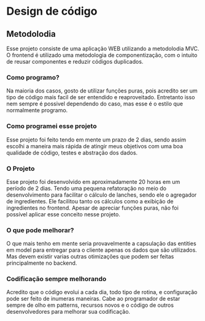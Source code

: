 # Design de código

## Metodolodia

Esse projeto consiste de uma aplicação WEB utilizando a metodolodia MVC.
O frontend é utilizado uma metodologia de componentização,
com o intuito de reusar componentes e reduzir códigos duplicados.

### Como programo?

Na maioria dos casos, gosto de utilizar funções puras, pois acredito ser um tipo
de código mais facil de ser entendido e reaproveitado. Entretanto isso nem sempre é possivel dependendo do caso,
mas esse é o estilo que normalmente programo.

### Como programei esse projeto

Esse projeto foi feito tendo em mente um prazo de 2 dias, sendo assim escolhi a maneira mais rápida
de atingir meus objetivos com uma boa qualidade de código, testes e abstração  dos dados.


### O Projeto

Esse projeto foi desenvolvido em aproximadamente 20 horas em um período de 2 dias. Tendo uma pequena refatoração no
meio do desenvolvimento para facilitar o cálculo de lanches, sendo ele o agregador de ingredientes. Ele facilitou
tanto os cálculos como a exibição de ingredientes no frontend. Apesar de apreciar funções puras, não foi possível
aplicar esse conceito nesse projeto.
 

### O que pode melhorar?

O que mais tenho em mente seria provavelmente a capsulação das entities em model para entregar para o cliente apenas os
dados que são utilizados. Mas devem existir varias outras otimizações que podem ser feitas principalmente no backend.

### Codificação sempre melhorando

Acredito que o código evolui a cada dia, todo tipo de rotina, e configuração pode ser feito de inumeras maneiras.
Cabe ao programador de estar sempre de olho em patterns, recursos novos e o código de outros desenvolvedores
para melhorar sua codificação.